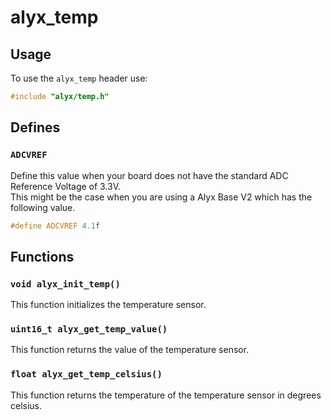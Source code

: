 # alyx_temp

## Usage
To use the `alyx_temp` header use:
```c
#include "alyx/temp.h"
```

## Defines

### `ADCVREF`
Define this value when your board does not have the standard ADC Reference Voltage of 3.3V.  
This might be the case when you are using a Alyx Base V2 which has the following value.

```c
#define ADCVREF 4.1f
```

## Functions

### `void alyx_init_temp()`
This function initializes the temperature sensor.

### `uint16_t alyx_get_temp_value()`
This function returns the value of the temperature sensor.

### `float alyx_get_temp_celsius()`
This function returns the temperature of the temperature sensor in degrees celsius.
